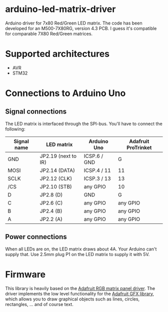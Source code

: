# arduino-led-matrix-driver
Arduino driver for 7x80 Red/Green LED matrix.  The code has been developed for an M500-7X80RG, version 4.3 PCB.  I guess it's compatible for comparable 7X80 Red/Green matrices.

# Supported architectures
* AVR
* STM32

# Connections to Arduino Uno
## Signal connections
The LED matrix is interfaced through the SPI-bus.
You'll have to connect the following:   

| Signal name | LED matrix          | Arduino Uno  | Adafruit ProTrinket |
|-------------|---------------------|--------------|---------------------|
| GND         | JP2.19 (next to IR) | ICSP.6 / GND | G			 |
| MOSI        | JP2.14 (DATA)       | ICSP.4 / 11  | 11			 |
| SCLK        | JP2.12 (CLK)        | ICSP.3 / 13  | 13			 |
| /CS         | JP2.10 (STB)        | any GPIO     | 10			 |
| D           | JP2.8  (D)          | GND          | G			 |
| C           | JP2.6  (C)          | any GPIO     | any GPIO		 |
| B           | JP2.4  (B)          | any GPIO     | any GPIO		 |
| A           | JP2.2  (A)          | any GPIO     | any GPIO		 |

## Power connections
When all LEDs are on, the LED matrix draws about 4A.  Your Arduino can't supply that.
Use 2.5mm plug P1 on the LED matrix to supply it with 5V.

# Firmware
This library is heavily based on the [Adafruit RGB matrix panel driver](https://github.com/adafruit/RGB-matrix-Panel).  The driver implements the low level functionality for the [Adafruit GFX library](https://github.com/adafruit/Adafruit-GFX-Library), which allows you to draw graphical objects such as lines, circles, rectangles, ... and of course text.
